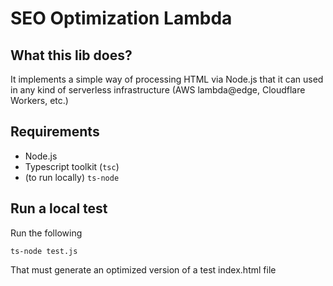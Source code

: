 # SEO Optimization Lambda

## What this lib does?

It implements a simple way of processing HTML via Node.js that it can used in any kind of serverless infrastructure (AWS lambda@edge, Cloudflare Workers, etc.)

## Requirements

- Node.js
- Typescript toolkit (`tsc`)
- (to run locally) `ts-node`

## Run a local test

Run the following

```
ts-node test.js
```

That must generate an optimized version of a test index.html file